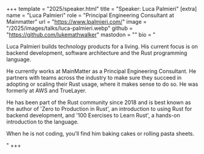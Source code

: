 +++
template = "2025/speaker.html"
title = "Speaker:  Luca Palmieri"
[extra]
  name = "Luca Palmieri"
  role = "Principal Engineering Consultant at Mainmatter"
  url = "https://www.lpalmieri.com/"
  image = "/2025/images/talks/luca-palmieri.webp"
  github = "https://github.com/lukemathwalker"
  mastodon = ""
  bio = "<p>Luca Palmieri builds technology products for a living. His current focus is on backend development, software architecture and the Rust programming language.</p><p>He currently works at MainMatter as a Principal Engineering Consultant. He partners with teams across the industry to make sure they succeed in adopting or scaling their Rust usage, where it makes sense to do so. He was formerly at AWS and TrueLayer.</p><p>He has been part of the Rust community since 2018 and is best known as the author of 'Zero to Production in Rust', an introduction to using Rust for backend development, and '100 Exercises to Learn Rust', a hands-on introduction to the language.</p><p>When he is not coding, you’ll find him baking cakes or rolling pasta sheets.</p>"
+++
